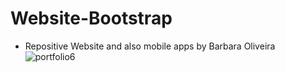 # Website-Bootstrap
- Repositive Website and also mobile apps
by Barbara Oliveira
![portfolio6](https://user-images.githubusercontent.com/91905378/196519881-f0c543d3-0d97-44ca-a5a0-3a23fc4ab736.jpeg)
